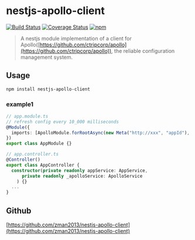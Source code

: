 # nestjs-apollo-client

[![Build Status](https://github.com/zman2013/nestjs-apollo-client/workflows/Build%20and%20Release/badge.svg)](https://github.com/zman2013/nestjs-apollo-client/workflows/Build%20and%20Release/badge.svg)
[![Coverage Status](https://coveralls.io/repos/github/zman2013/nestjs-apollo-client/badge.svg?branch=master)](https://coveralls.io/github/zman2013/nestjs-apollo-client?branch=master)
[![npm](https://img.shields.io/npm/v/@zman2013/nestjs-apollo-client.svg)](https://www.npmjs.com/package/@zman2013/nestjs-apollo-client/)

> A nestjs module implementation of a client for Apollo([https://github.com/ctripcorp/apollo](https://github.com/ctripcorp/apollo)), the reliable configuration management system.

## Usage

```bash
npm install nestjs-apollo-client
```

### example1
```typescript
// app.module.ts
// refresh config every 10_000 milliseconds
@Module({
  imports: [ApolloModule.forRootAsync(new Meta("http://xxx", "appId"), 10_000)]
})
export class AppModule {}

// app.controller.ts
@Controller()
export class AppController {
  constructor(private readonly appService: AppService,
      private readonly _apolloService: ApolloService
    ) {}
  ...
}
```

## Github
[https://github.com/zman2013/nestjs-apollo-client](https://github.com/zman2013/nestjs-apollo-client)